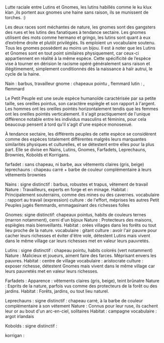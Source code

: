 Lutte raciale entre Lutins et Gnomes, les lutins habillés comme le ku klux klan ,ils portent aux gnomes une haine sans raison, ils se munissent de torches. :)

Les deux races sont méchantes de nature, les gnomes sont des gangsters des rues et les lutins des fanatiques à tendance sectaire. Les gnomes utilisent des mots comme hermano et gringo, les lutins sont quant à eux d’extrême droite et plutôt privilégiés. Ils emploient un vocabulaire soutenu.
Tous les gnomes possèdent au moins un bijou.
Il est à noter que les Lutins et Gnomes sont en tout point similaires physiquement, car ceux-ci appartiennent en réalité à la même espèce.
Cette spécificité de l’espèce vise à tourner en dérision le racisme opéré généralement sans raison et illégitimement, simplement conditionnés dès la naissance à haïr autrui, le cycle de la haine.


 Nain : barbus, travailleur 
gnome : chapeaux pointu , flemmard
lutin : , flemmard 

Le Petit Peuple est une seule espèce humanoïde caractérisée par sa petite taille, ses oreilles pointus, son caractère espiègle et son rapport à l'argent. Les hommes ont les oreilles pointés horizontalement tendis que les femmes ont les oreilles pointés verticalement. Il s'agit practiquement de l'unique différence notable entre les individus masculins et féminins, pour cela beaucoup pensent à tord qu'il s'agit d'une espèce monosexué. 

À tendance sectaire, les différents peuples de cette espèce se considèrent comme des espèces totalement différentes malgrès leurs marquantes similarités physiques et culturelles, et se détestent entre elles pour la plus part. Elle se divise en Nains, Lutins, Gnomes, Farfadets, Leprechauns, Brownies, Kobolds et Korrigans.


farfadet : sans chapeau, ni barbe, aux vêtements claires (gris, beige)
leprechauns : chapeau carré + barbe de couleur complémentaire à leurs vêtements
brownies 

Nains : 
signe distinctif : barbus, robustes et trapus, vêtement de travail
Nature : Travailleurs, experts en forge et en minage. 
Habitat : Principalement souterrains, comme des mines ou des cavernes. 
vocabulaire : rapport au travail (expression)
culture : de l'effort, méprises les autres Petit Peuples jugés flemmards, emmagasinant des richesses folles


Gnomes: 
signe distinctif: chapeaux pointus, habits de couleurs ternes (marron notamment), cerni d'un bijoux
Nature : Protecteurs des maisons, espiègles mais bienveillants. 
Habitat : orées villages dans les forêts ou tout lieu proche de la nature. 
vocabulaire : gitant
culture : avoir l'air pauvre pour cacher leurs richesses et éviter d'être volé, détestent Lutins mais vivent dans le même village car leurs richesses met en valeur leurs pauvretés. 

Lutins : 
signe distinctif :  chapeau pointu, habits colorés (vert notamment)
Nature : Malicieux et joueurs, aiment faire des farces. Méprisant envers les pauvres.
Habitat : centre de village
vocabulaire : aristocrate 
culture : exposer richesse, détestent Gnomes mais vivent dans le même village car leurs pauvretés met en valeur leurs richesses. 

Farfadets :
Apparence : vêtements claires (gris, beige), teint brûnatre
Nature : Esprits de la nature, parfois vus comme des protecteurs de la forêt ou des jardins. Habitat : Forêts, jardins, ou tout lieu naturel. 

Leprechauns :
signe distinctif  :  chapeau carré, à la barbe de couleur complémentaire à son vétement
Nature : Connus pour leur ruse, ils cachent leur or au bout d'un arc-en-ciel, solitaires
Habitat : campagne
vocabulaire : argot irlandais 


Kobolds :
signe distinctif : 

korrigan :